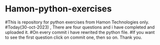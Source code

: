 # Hamon-python-exercises
#This is repository for python exercises from Hamon Technologies only. 
#Today(30-oct-2023) , There are four questions and i have completed and uploaded it.
#On every commit i have rewrited the python file.
#If you want to see the first question click on commit one, then so on. Thank you.
